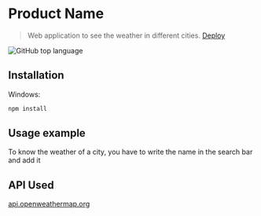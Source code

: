 # Product Name
> Web application to see the weather in different cities.
[Deploy](https://ezequieledl.github.io/weather-app/)

![GitHub top language](https://img.shields.io/github/languages/top/EzequielEDL/weather-app?style=flat-square)



## Installation

Windows:

```sh
npm install
```

## Usage example

To know the weather of a city, you have to write the name in the search bar and add it

## API Used

[api.openweathermap.org](api.openweathermap.org)
